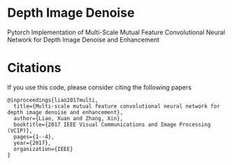# Depth Image Denoise 

Pytorch Implementation of Multi-Scale Mutual Feature Convolutional Neural Network for Depth Image Denoise and Enhancement

# Citations

If you use this code, please consider citing the following papers

```
@inproceedings{liao2017multi,
  title={Multi-scale mutual feature convolutional neural network for depth image denoise and enhancement},
  author={Liao, Xuan and Zhang, Xin},
  booktitle={2017 IEEE Visual Communications and Image Processing (VCIP)},
  pages={1--4},
  year={2017},
  organization={IEEE}
}
```